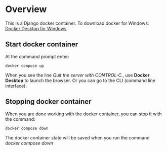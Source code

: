 # Overview
This is a Django docker container. To download docker for Windows: [Docker Desktop for Windows](https://hub.docker.com/editions/community/docker-ce-desktop-windows)

## Start docker container
At the command prompt enter:
```
docker compose up
```
When you see the line *Quit the server with CONTROL-C.*, use **Docker Desktop** to launch the browser. Or you can go to the CLI (command line interface).

## Stopping docker container
When you are done working with the docker container, you can stop it with the command:
```
docker compose down
```
The docker container state will be saved when you run the command *docker compose down*

